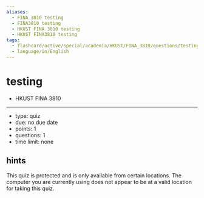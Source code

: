 ```yaml
---
aliases:
  - FINA 3810 testing
  - FINA3810 testing
  - HKUST FINA 3810 testing
  - HKUST FINA3810 testing
tags:
  - flashcard/active/special/academia/HKUST/FINA_3810/questions/testing
  - language/in/English
---
```


# testing

- HKUST FINA 3810

---

- type: quiz
- due: no due date
- points: 1
- questions: 1
- time limit: none

## hints

This quiz is protected and is only available from certain locations. The computer you are currently using does not appear to be at a valid location for taking this quiz.
